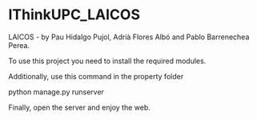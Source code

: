 # IThinkUPC_LAICOS
LAICOS - by Pau Hidalgo Pujol, Adrià Flores Albó and Pablo Barrenechea Perea.

To use this project you need to install the required modules.

Additionally, use this command in the property folder

  python manage.py runserver
 
Finally, open the server and enjoy the web.
